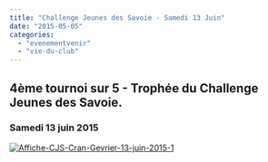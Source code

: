 ```yaml
---
title: "Challenge Jeunes des Savoie - Samedi 13 Juin"
date: "2015-05-05"
categories: 
  - "evenementvenir"
  - "vie-du-club"
---
```


## 4ème tournoi sur 5 - Trophée du Challenge Jeunes des Savoie.

### Samedi 13 juin 2015

[![Affiche-CJS-Cran-Gevrier-13-juin-2015-1](/wordpress-uploads/2015/05/Affiche-CJS-Cran-Gevrier-13-juin-2015-1-212x300.png)](/wordpress-uploads/2015/05/Affiche-CJS-Cran-Gevrier-13-juin-2015-1.png)
